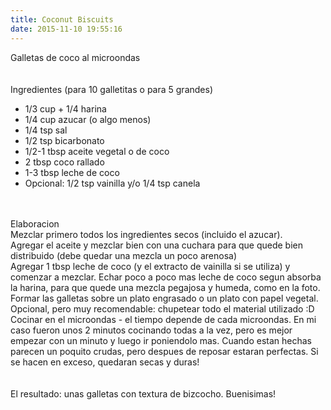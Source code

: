 ```yaml
---
title: Coconut Biscuits
date: 2015-11-10 19:55:16
---
```


Galletas de coco al microondas</br>
</br>
﻿</br>
Ingredientes (para 10 galletitas o para 5 grandes)</br>
- 1/3 cup + 1/4 harina</br>
- 1/4 cup azucar (o algo menos)</br>
- 1/4 tsp sal</br>
- 1/2 tsp bicarbonato</br>
- 1/2-1 tbsp aceite vegetal o de coco</br>
- 2 tbsp coco rallado</br>
- 1-3 tbsp leche de coco </br>
- Opcional: 1/2 tsp vainilla y/o 1/4 tsp canela</br>
</br>
</br>
Elaboracion</br>
Mezclar primero todos los ingredientes secos (incluido el azucar).</br>
Agregar el aceite y mezclar bien con una cuchara para que quede bien distribuido (debe quedar una mezcla un poco arenosa)</br>
Agregar 1 tbsp leche de coco (y el extracto de vainilla si se utiliza) y comenzar a mezclar. Echar poco a poco mas leche de coco segun absorba la harina, para que quede una mezcla pegajosa y humeda, como en la foto.</br>
Formar las galletas sobre un plato engrasado o un plato con papel vegetal.</br>
Opcional, pero muy recomendable: chupetear todo el material utilizado :D</br>
Cocinar en el microondas - el tiempo depende de cada microondas. En mi caso fueron unos 2 minutos cocinando todas a la vez, pero es mejor empezar con un minuto y luego ir poniendolo mas. Cuando estan hechas parecen un poquito crudas, pero despues de reposar estaran perfectas. Si se hacen en exceso, quedaran secas y duras!</br>
</br>
</br>
El resultado: unas galletas con textura de bizcocho. Buenisimas!</br>
</br>
</br>
